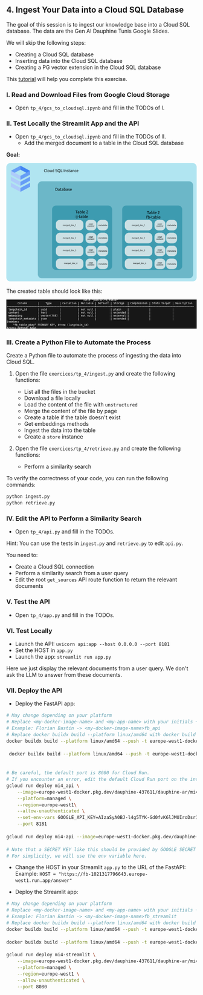 
## 4. Ingest Your Data into a Cloud SQL Database

The goal of this session is to ingest our knowledge base into a Cloud SQL database. 
The data are the Gen AI Dauphine Tunis Google Slides.

We will skip the following steps:
- Creating a Cloud SQL database
- Inserting data into the Cloud SQL database
- Creating a PG vector extension in the Cloud SQL database

This [tutorial](https://python.langchain.com/docs/integrations/vectorstores/google_cloud_sql_pg/) will help you complete this exercise.

### I. Read and Download Files from Google Cloud Storage
- Open `tp_4/gcs_to_cloudsql.ipynb` and fill in the TODOs of I.

### II. Test Locally the Streamlit App and the API
- Open `tp_4/gcs_to_cloudsql.ipynb` and fill in the TODOs of II.
    - Add the merged document to a table in the Cloud SQL database

**Goal:**

![TP 4.1](../../docs/tp_4_1.png)

The created table should look like this:

![TP 4.2](../../docs/tp_4_2.png)

### III. Create a Python File to Automate the Process

Create a Python file to automate the process of ingesting the data into Cloud SQL.
1. Open the file `exercices/tp_4/ingest.py` and create the following functions:
    - List all the files in the bucket
    - Download a file locally
    - Load the content of the file with `unstructured`
    - Merge the content of the file by page
    - Create a table if the table doesn't exist
    - Get embeddings methods
    - Ingest the data into the table
    - Create a `store` instance

2. Open the file `exercices/tp_4/retrieve.py` and create the following functions:
    - Perform a similarity search

To verify the correctness of your code, you can run the following commands:
```bash
python ingest.py
python retrieve.py
```

### IV. Edit the API to Perform a Similarity Search

- Open `tp_4/api.py` and fill in the TODOs.

Hint: You can use the tests in `ingest.py` and `retrieve.py` to edit `api.py`.

You need to:
- Create a Cloud SQL connection
- Perform a similarity search from a user query
- Edit the root `get_sources` API route function to return the relevant documents

### V. Test the API

- Open `tp_4/app.py` and fill in the TODOs.

### VI. Test Locally

- Launch the API: `uvicorn api:app --host 0.0.0.0 --port 8181`
- Set the HOST in `app.py`
- Launch the app: `streamlit run app.py`

Here we just display the relevant documents from a user query. We don't ask the LLM to answer from these documents.

### VII. Deploy the API

- Deploy the FastAPI app:
```bash
# May change depending on your platform
# Replace <my-docker-image-name> and <my-app-name> with your initials + _api
# Example: Florian Bastin -> <my-docker-image-name>fb_api
# Replace docker buildx build --platform linux/amd64 with docker build -t if it does not work
docker buildx build --platform linux/amd64 --push -t europe-west1-docker.pkg.dev/dauphine-437611/dauphine-ar/mi4_api:latest -f Dockerfile_api .

 docker buildx build --platform linux/amd64 --push -t europe-west1-docker.pkg.dev/dauphine-437611/dauphine-ar/mi4_api:latest -f Dockerfile_api .
 

# Be careful, the default port is 8080 for Cloud Run.
# If you encounter an error, edit the default Cloud Run port on the interface or via command line
gcloud run deploy mi4_api \
    --image=europe-west1-docker.pkg.dev/dauphine-437611/dauphine-ar/mi4_api:latest:latest \
    --platform=managed \
    --region=europe-west1\
    --allow-unauthenticated \
    --set-env-vars GOOGLE_API_KEY=AIzaSyA0BJ-l4g5TYK-Gd0fvK6lJMUIroDsr1rI,DB_PASSWORD=|Q46Tr^tTqB8hSpO \
    --port 8181

gcloud run deploy mi4-api --image=europe-west1-docker.pkg.dev/dauphine-437611/dauphine-ar/mi4_api:latest --platform=managed --region=europe-west1 --allow-unauthenticated --set-env-vars GOOGLE_API_KEY=AIzaSyA0BJ-l4g5TYK-Gd0fvK6lJMUIroDsr1rI,DB_PASSWORD="|Q46Tr^tTqB8hSpO" --port 8181

# Note that a SECRET KEY like this should be provided by GOOGLE SECRET MANAGER for more safety.
# For simplicity, we will use the env variable here.
```

- Change the HOST in your Streamlit `app.py` to the URL of the FastAPI:
Example: `HOST = "https://fb-1021317796643.europe-west1.run.app/answer"`

- Deploy the Streamlit app:
```bash
# May change depending on your platform
# Replace <my-docker-image-name> and <my-app-name> with your initials + _streamlit
# Example: Florian Bastin -> <my-docker-image-name>fb_streamlit
# Replace docker buildx build --platform linux/amd64 with docker build -t if it does not work
docker buildx build --platform linux/amd64 --push -t europe-west1-docker.pkg.dev/dauphine-437611/dauphine-ar/mi4_streamlit:latest -f Dockerfile .

docker buildx build --platform linux/amd64 --push -t europe-west1-docker.pkg.dev/dauphine-437611/dauphine-ar/mi4_streamlit:latest -f Dockerfile .

gcloud run deploy mi4-streamlit \
    --image=europe-west1-docker.pkg.dev/dauphine-437611/dauphine-ar/mi4_streamlit:latest \
    --platform=managed \
    --region=europe-west1 \
    --allow-unauthenticated \
    --port 8080
```
